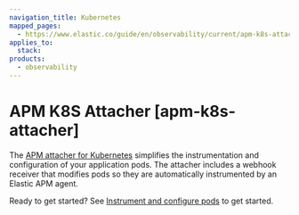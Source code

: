 ```yaml
---
navigation_title: Kubernetes
mapped_pages:
  - https://www.elastic.co/guide/en/observability/current/apm-k8s-attacher.html
applies_to:
  stack:
products:
  - observability
---
```


# APM K8S Attacher [apm-k8s-attacher]

The [APM attacher for Kubernetes](apm-k8s-attacher://reference/index.md) simplifies the instrumentation and configuration of your application pods. The attacher includes a webhook receiver that modifies pods so they are automatically instrumented by an Elastic APM agent.

Ready to get started? See [Instrument and configure pods](apm-k8s-attacher://reference/apm-get-started-webhook.md) to get started.

